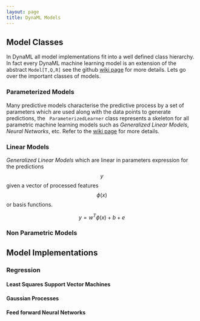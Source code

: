 ```yaml
---
layout: page
title: DynaML Models
---
```


## Model Classes

In DynaML all model implementations fit into a well defined class hierarchy. In fact every DynaML machine learning model is an extension of the abstract ```Model[T,Q,R]``` see the github [wiki page](https://github.com/mandar2812/DynaML/wiki/Models) for more details. Lets go over the important classes of models.

### Parameterized Models

Many predictive models characterise the predictive process by a set of parameters which are used along with the data points to generate predictions, the ``` ParameterizedLearner``` class represents a skeleton for all parametric machine learning models such as _Generalized Linear Models_, _Neural Networks_, etc. Refer to the [wiki page](https://github.com/mandar2812/DynaML/wiki/Models) for more details.

### Linear Models

_Generalized Linear Models_ which are linear in parameters expression for the predictions $$y$$ given a vector of processed features $$\phi(x)$$ or basis functions.

$$
	\begin{equation}
		y = w^T\phi(x) + b + e
	\end{equation}
$$

### Non Parametric Models




## Model Implementations

### Regression

#### Least Squares Support Vector Machines

#### Gaussian Processes

#### Feed forward Neural Networks
